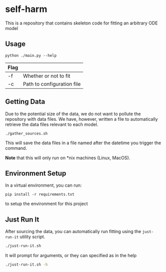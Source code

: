 # self-harm
This is a repository that contains skeleton code for fitting an arbitrary ODE model

## Usage
```
python ./main.py --help
```

| Flag |                            |
|------|----------------------------|
|  -f  | Whether or not to fit      |
|  -c  | Path to configuration file |

## Getting Data
Due to the potential size of the data, we do not want to pollute the repository with data files.
We have, however, written a file to automatically retrieve the data files relevant to each model.
```
./gather_sources.sh
```
This will save the data files in a file named after the datetime you trigger the command.

**Note** that this will only run on *nix machines (Linux, MacOS).

## Environment Setup
In a virtual environment, you can run:
```
pip install -r requirements.txt
```
to setup the environment for this project

## Just Run It
After sourcing the data, you can automatically run fitting using the `just-run-it` utility script.

```bash
./just-run-it.sh
```

It will prompt for arguments, or they can specified as in the help

```bash
./just-run-it.sh -h
```
